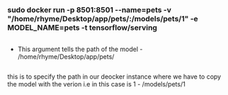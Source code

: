 ### sudo docker run -p 8501:8501 --name=pets -v "/home/rhyme/Desktop/app/pets/:/models/pets/1" -e MODEL_NAME=pets -t tensorflow/serving
```

```
* This argument tells the path of the model - /home/rhyme/Desktop/app/pets/

```
```
this is to specify the path in our deocker instance where we have to copy the model with the verion i.e in this case is 1 - /models/pets/1
```


```
